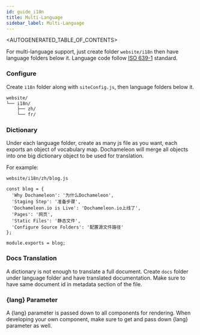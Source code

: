 ```yaml
---
id: guide_i18n
title: Multi-Language
sidebar_label: Multi-Language
---
```


<AUTOGENERATED_TABLE_OF_CONTENTS>

For multi-language support, just create folder `website/i18n` then have language folders below it. Language code follow [ISO 639-1](https://en.wikipedia.org/wiki/ISO_639-1) standard.

### Configure

Create `i18n` folder along with `siteConfig.js`, then language folders below it.

```bash
website/
└── i18n/
    ├── zh/
    └── fr/
```

### Dictionary

Under each language folder, create as many js file as you want, each exports an object of vocabulary map. Dochameleon will merge all objects into one big dictionary object to be used for translation.

For example:

`website/i18n/zh/blog.js`
```
const blog = {
  'Why Dochameleon': '为什么Dochameleon',
  'Staging Step': '准备步骤',
  'Dochameleon.io is Live': 'Dochameleon.io上线了',
  'Pages': '网页',
  'Static Files': '静态文件',
  'Configure Source Folders': '配置源文件路径'
};

module.exports = blog;
```

### Docs Translation

A dictionary is not enough to translate a full document. Create `docs` folder under language folder and have translated documentation. Make sure to have same document id in metadata section of the file.

### {lang} Parameter

A {lang} parameter is passed down to all components for rendering. When developing your own component, make sure to get and pass down {lang} parameter as well.
